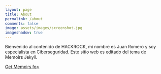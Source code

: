 ```yaml
---
layout: page
title: About
permalink: /about
comments: false  
image: assets/images/screenshot.jpg
imageshadow: true
---
```


Bienvenido al contenido de HACKROCK, mi nombre es Juan Romero y soy especialista en Ciberseguridad.
Este sitio web es editado del tema de Memoirs Jekyll. 

<a target="_blank" href="https://bootstrapstarter.com/jekyll-theme-memoirs/" class="btn btn-dark"> Get Memoirs fo>

